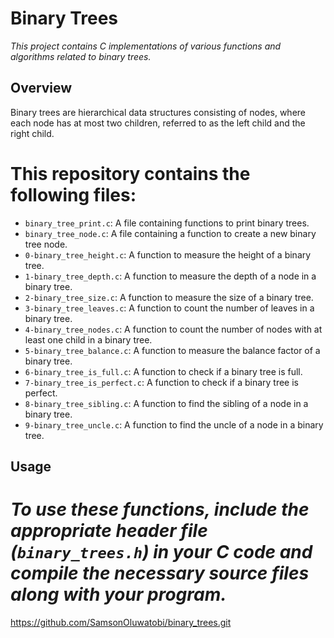 # Binary Trees

*This project contains C implementations of various functions and algorithms related to binary trees.*

## Overview

Binary trees are hierarchical data structures consisting of nodes, where each node has at most two children, referred to as the left child and the right child.

# This repository contains the following files:

- `binary_tree_print.c`: A file containing functions to print binary trees.
- `binary_tree_node.c`: A file containing a function to create a new binary tree node.
- `0-binary_tree_height.c`: A function to measure the height of a binary tree.
- `1-binary_tree_depth.c`: A function to measure the depth of a node in a binary tree.
- `2-binary_tree_size.c`: A function to measure the size of a binary tree.
- `3-binary_tree_leaves.c`: A function to count the number of leaves in a binary tree.
- `4-binary_tree_nodes.c`: A function to count the number of nodes with at least one child in a binary tree.
- `5-binary_tree_balance.c`: A function to measure the balance factor of a binary tree.
- `6-binary_tree_is_full.c`: A function to check if a binary tree is full.
- `7-binary_tree_is_perfect.c`: A function to check if a binary tree is perfect.
- `8-binary_tree_sibling.c`: A function to find the sibling of a node in a binary tree.
- `9-binary_tree_uncle.c`: A function to find the uncle of a node in a binary tree.

## Usage

# *To use these functions, include the appropriate header file (`binary_trees.h`) in your C code and compile the necessary source files along with your program.*
https://github.com/SamsonOluwatobi/binary_trees.git
